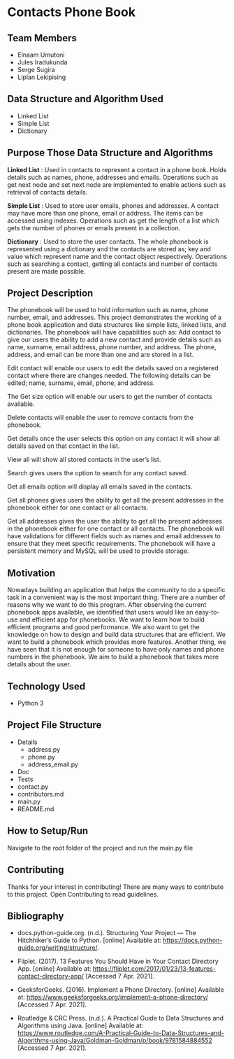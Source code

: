 # Contacts Phone Book
## Team Members
* Elnaam Umutoni
* Jules Iradukunda
* Serge Sugira
* Liplan Lekipising
## Data Structure and Algorithm Used
* Linked List
* Simple List
* Dictionary
## Purpose Those Data Structure and Algorithms
**Linked List** :
Used in contacts to represent a contact in a phone book. Holds details such as names, phone, addresses and emails. Operations such as get next node and set next node are implemented to enable actions such as retrieval of contacts details. 

**Simple List** :
Used to store user emails, phones and addresses. A contact may have more than one phone, email or address. The items can be accessed using indexes. Operations such as get the length of a list which gets the number of phones or emails present in a collection.

**Dictionary** : 
Used to store the user contacts. The whole phonebook is represented using a dictionary and the contacts are stored as; key and value which represent name and the contact object respectively. Operations such as searching a contact, getting all contacts and number of contacts present are made possible. 
## Project Description

The phonebook will be used to hold information such as name, phone number, email, and addresses. This project demonstrates the working of a phone book application and data structures like simple lists, linked lists, and dictionaries. The phonebook will have capabilities such as:
Add contact to give our users the ability to add a new contact and provide details such as name, surname, email address, phone number, and address. The phone, address, and email can be more than one and are stored in a list.

Edit contact will enable our users to edit the details saved on a registered contact where there are changes needed.  The following details can be edited; name, surname, email, phone, and address. 

The Get size option will enable our users to get the number of contacts available. 

Delete contacts will enable the user to remove contacts from the phonebook. 

Get details once the user selects this option on any contact it will show all details saved on that contact in the list. 

View all will show all stored contacts in the user’s list. 

Search gives users the option to search for any contact saved. 

Get all emails option will display all emails saved in the contacts. 

Get all phones gives users the ability to get all the present addresses in the phonebook either for one contact or all contacts.

Get all addresses gives the user the ability to get all the present addresses in the phonebook either for one contact or all contacts.
The phonebook will have validations for different fields such as names and email addresses to ensure that they meet specific requirements. The phonebook will have a persistent memory and MySQL will be used to provide storage.
## Motivation
Nowadays building an application that helps the community to do a specific task in a convenient way is the most important thing. There are a number of reasons why we want to do this program. After observing the current phonebook apps available, we identified that users would like an easy-to-use and efficient app for phonebooks. We want to learn how to build efficient programs and good performance. We also want to get the knowledge on how to design and build data structures that are efficient. We want to build a phonebook which provides more features. Another thing, we have seen that it is not enough for someone to have only names and phone numbers in the phonebook. We aim to build a phonebook that takes more details about the user. 

## Technology Used
* Python 3


## Project File Structure
* Details
    * address.py
    * phone.py
    * address_email.py
* Doc
* Tests
* contact.py
* contributors.md
* main.py
* README.md


## How to Setup/Run
Navigate to the root folder of the project and run the main.py file


## Contributing
Thanks for your interest in contributing! There are many ways to contribute to this project. Open Contributing to read guidelines.


## Bibliography
* docs.python-guide.org. (n.d.). Structuring Your Project — The Hitchhiker’s Guide to Python. [online] Available at: https://docs.python-guide.org/writing/structure/.

* Fliplet. (2017). 13 Features You Should Have in Your Contact Directory App. [online] Available at: https://fliplet.com/2017/01/23/13-features-contact-directory-app/ [Accessed 7 Apr. 2021].

* GeeksforGeeks. (2016). Implement a Phone Directory. [online] Available at: https://www.geeksforgeeks.org/implement-a-phone-directory/ [Accessed 7 Apr. 2021].

* Routledge & CRC Press. (n.d.). A Practical Guide to Data Structures and Algorithms using Java. [online] Available at: https://www.routledge.com/A-Practical-Guide-to-Data-Structures-and-Algorithms-using-Java/Goldman-Goldman/p/book/9781584884552 [Accessed 7 Apr. 2021].
‌
